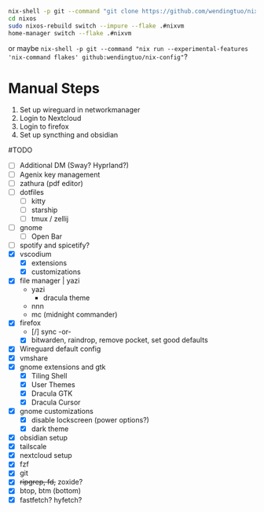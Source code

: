 ```sh
nix-shell -p git --command "git clone https://github.com/wendingtuo/nixos.git"
cd nixos
sudo nixos-rebuild switch --impure --flake .#nixvm
home-manager switch --flake .#nixvm
```

or maybe `nix-shell -p git --command "nix run --experimental-features 'nix-command flakes' github:wendingtuo/nix-config"`?


# Manual Steps
1. Set up wireguard in networkmanager
2. Login to Nextcloud
3. Login to firefox
4. Set up syncthing and obsidian


#TODO
- [ ] Additional DM (Sway? Hyprland?)
- [ ] Agenix key management
- [ ] zathura (pdf editor)
- [ ] dotfiles
  - [ ] kitty
  - [ ] starship
  - [ ] tmux / zellij
- [ ] gnome
  - [ ] Open Bar
- [ ] spotify and spicetify?
- [x] vscodium
  - [x] extensions
  - [x] customizations
- [x] file manager | yazi
  - yazi
    - dracula theme
  - nnn
  - mc (midnight commander)
- [x] firefox
  - [/] sync -or-
  - [x] bitwarden, raindrop, remove pocket, set good defaults
- [x] Wireguard default config
- [x] vmshare
- [x] gnome extensions and gtk
  - [x] Tiling Shell
  - [x] User Themes
  - [x] Dracula GTK
  - [x] Dracula Cursor
- [x] gnome customizations
  - [x] disable lockscreen (power options?)
  - [x] dark theme
- [x] obsidian setup
- [x] tailscale
- [x] nextcloud setup
- [x] fzf
- [x] git
- [x] ~~ripgrep, fd,~~ zoxide?
- [x] btop, btm (bottom)
- [x] fastfetch? hyfetch?
